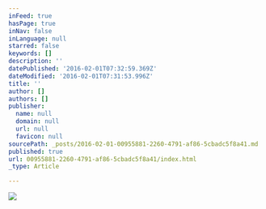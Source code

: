 ```yaml
---
inFeed: true
hasPage: true
inNav: false
inLanguage: null
starred: false
keywords: []
description: ''
datePublished: '2016-02-01T07:32:59.369Z'
dateModified: '2016-02-01T07:31:53.996Z'
title: ''
author: []
authors: []
publisher:
  name: null
  domain: null
  url: null
  favicon: null
sourcePath: _posts/2016-02-01-00955881-2260-4791-af86-5cbadc5f8a41.md
published: true
url: 00955881-2260-4791-af86-5cbadc5f8a41/index.html
_type: Article

---
```

![](https://the-grid-user-content.s3-us-west-2.amazonaws.com/ffa98063-cf5e-4264-95af-ff0159bfdf6e.jpg)